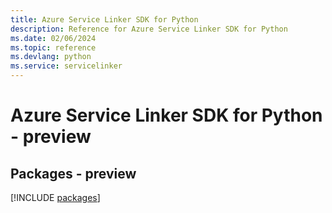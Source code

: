 ```yaml
---
title: Azure Service Linker SDK for Python
description: Reference for Azure Service Linker SDK for Python
ms.date: 02/06/2024
ms.topic: reference
ms.devlang: python
ms.service: servicelinker
---
```

# Azure Service Linker SDK for Python - preview
## Packages - preview
[!INCLUDE [packages](service-linker-index.md)]